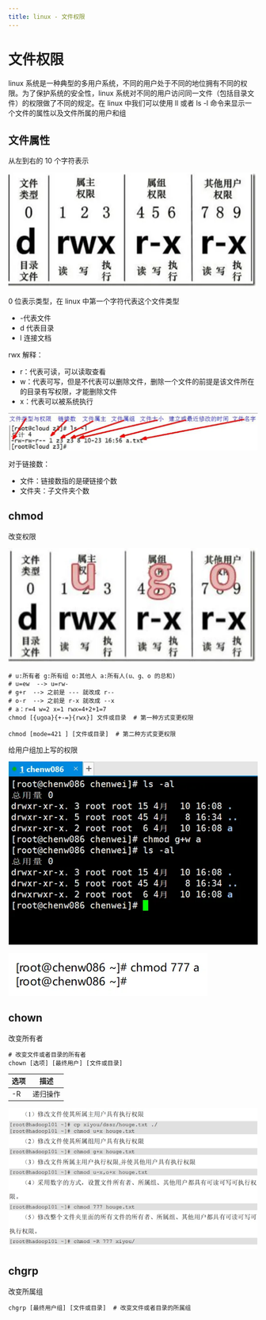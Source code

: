 ```yaml
---
title: linux - 文件权限
---
```


# 文件权限

linux 系统是一种典型的多用户系统，不同的用户处于不同的地位拥有不同的权限。为了保护系统的安全性，linux 系统对不同的用户访问同一文件（包括目录文件）的权限做了不同的规定。在 linux 中我们可以使用 ll 或者 ls -l 命令来显示一个文件的属性以及文件所属的用户和组

## 文件属性

从左到右的 10 个字符表示

![文件权限](./img/permission/permission__2024-10-24-11-12-46.png)

0 位表示类型，在 linux 中第一个字符代表这个文件类型

- -代表文件
- d 代表目录
- l 连接文档

rwx 解释：

- r：代表可读，可以读取查看
- w：代表可写，但是不代表可以删除文件，删除一个文件的前提是该文件所在的目录有写权限，才能删除文件
- x：代表可以被系统执行

![详细描述](./img/permission/permission__2024-10-24-11-25-17.png)

对于链接数：

- 文件：链接数指的是硬链接个数
- 文件夹：子文件夹个数

## chmod

改变权限

![改变权限](./img/permission/permission__2024-10-24-11-27-04.png)

```shell
# u:所有者 g:所有组 o:其他人 a:所有人(u、g、o 的总和)
# u=ew  --> u=rw-
# g+r  --> 之前是 --- 就改成 r--
# o-r  --> 之前是 r-x 就改成 --x
# a：r=4 w=2 x=1 rwx=4+2+1=7
chmod [{ugoa}{+-=}{rwx}] 文件或目录  # 第一种方式变更权限

chmod [mode=421 ] [文件或目录]  # 第二种方式变更权限
```

给用户组加上写的权限

![加上权限](./img/permission/permission__2024-10-24-11-29-15.png)

![加上数字权限](./img/permission/permission__2024-10-24-11-29-50.png)

## chown

改变所有者

```shell
# 改变文件或者目录的所有者
chown [选项] [最终用户] [文件或目录]
```

| 选项 | 描述     |
| :--- | -------- |
| -R   | 递归操作 |

![改变属主](./img/permission/permission__2024-10-24-11-32-33.png)

## chgrp

改变所属组

```shell
chgrp [最终用户组] [文件或目录]  # 改变文件或者目录的所属组
```
